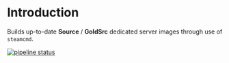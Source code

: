 # Introduction

Builds up-to-date **Source** / **GoldSrc** dedicated server images through use of `steamcmd`.

[![pipeline status](https://gitlab.com/joeltimothyoh/docker-sourceservers/badges/master/pipeline.svg)](https://gitlab.com/joeltimothyoh/docker-sourceservers/commits/master)